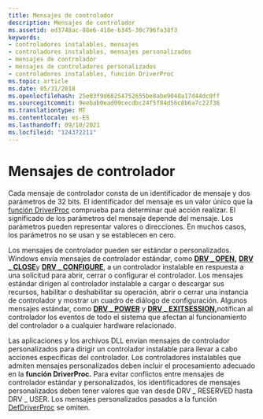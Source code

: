 ```yaml
---
title: Mensajes de controlador
description: Mensajes de controlador
ms.assetid: ed3748ac-08e6-418e-b345-30c796fa38f3
keywords:
- controladores instalables, mensajes
- controladores instalables, mensajes personalizados
- mensajes de controlador
- mensajes de controladores personalizados
- controladores instalables, función DriverProc
ms.topic: article
ms.date: 05/31/2018
ms.openlocfilehash: 25e03f9d68254752655be8abe9040a17d44dc0ff
ms.sourcegitcommit: 9eebab0ead09cecdbc24f5f84d56c8b6a7c22736
ms.translationtype: MT
ms.contentlocale: es-ES
ms.lasthandoff: 09/10/2021
ms.locfileid: "124372211"
---
```

# <a name="driver-messages"></a>Mensajes de controlador

Cada mensaje de controlador consta de un identificador de mensaje y dos parámetros de 32 bits. El identificador del mensaje es un valor único que la [función DriverProc](/windows/win32/api/mmiscapi/nc-mmiscapi-driverproc) comprueba para determinar qué acción realizar. El significado de los parámetros del mensaje depende del mensaje. Los parámetros pueden representar valores o direcciones. En muchos casos, los parámetros no se usan y se establecen en cero.

Los mensajes de controlador pueden ser estándar o personalizados. Windows envía mensajes de controlador estándar, como [**DRV \_ OPEN,**](drv-open.md) [**DRV \_ CLOSE**](drv-close.md)y [**DRV \_ CONFIGURE**](drv-configure.md), a un controlador instalable en respuesta a una solicitud para abrir, cerrar o configurar el controlador. Los mensajes estándar dirigen al controlador instalable a cargar o descargar sus recursos, habilitar o deshabilitar su operación, abrir o cerrar una instancia de controlador y mostrar un cuadro de diálogo de configuración. Algunos mensajes estándar, como [**DRV \_ POWER**](drv-power.md) y [**DRV \_ EXITSESSION,**](drv-exitsession.md)notifican al controlador los eventos de todo el sistema que afectan al funcionamiento del controlador o a cualquier hardware relacionado.

Las aplicaciones y los archivos DLL envían mensajes de controlador personalizados para dirigir un controlador instalable para llevar a cabo acciones específicas del controlador. Los controladores instalables que admiten mensajes personalizados deben incluir el procesamiento adecuado en la **función DriverProc.** Para evitar conflictos entre mensajes de controlador estándar y personalizados, los identificadores de mensajes personalizados deben tener valores que van desde DRV \_ RESERVED hasta DRV \_ USER. Los mensajes personalizados pasados a la función [DefDriverProc](/windows/win32/api/mmiscapi/nf-mmiscapi-defdriverproc) se omiten.

 

 
